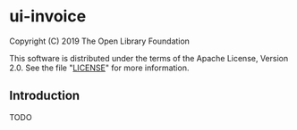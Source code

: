 # ui-invoice

Copyright (C) 2019 The Open Library Foundation

This software is distributed under the terms of the Apache License,
Version 2.0. See the file "[LICENSE](LICENSE)" for more information.

## Introduction

TODO

